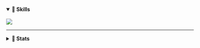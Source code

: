 <!-- # Hello there! <img src="https://media.giphy.com/media/hvRJCLFzcasrR4ia7z/giphy.gif" width="30px"/> -->

<details open>
<summary><strong> 🔧 Skills </strong></summary>  
<br>
<div>
<img src="https://skillicons.dev/icons?i=c,cpp,java,js,ts,html,css,react,nodejs,expressjs,tailwind,mongodb,mysql,git,github,ubuntu,visualstudio,vscode,godot,markdown">
</div>
</details>

---

<details>
<summary><strong> 👾  Stats </strong></summary>  
<br>

<div>
      <img src="https://streak-stats.demolab.com/?user=The-Phoenics&theme=dark" width="410">
      <img src="https://github-readme-stats.vercel.app/api?username=The-Phoenics&show_icons=true&theme=dark#gh-dark-mode-only" width="388">
</div>


</details>
